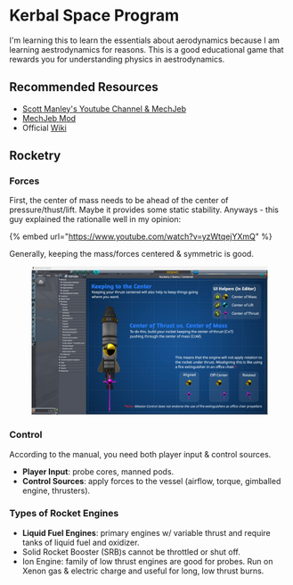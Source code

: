 # Kerbal Space Program

I'm learning this to learn the essentials about aerodynamics because I am learning aestrodynamics for reasons. This is a good educational game that rewards you for understanding physics in aestrodynamics.&#x20;

## Recommended Resources

* [Scott Manley's Youtube Channel & MechJeb](https://www.youtube.com/watch?v=k3unayPY0Bg)
* [MechJeb Mod](https://github.com/MuMech/MechJeb2)
* Official [Wiki](https://wiki.kerbalspaceprogram.com/wiki/Main_Page)

## Rocketry

### Forces

First, the center of mass needs to be ahead of the center of pressure/thust/lift. Maybe it provides some static stability. Anyways - this guy explained the rationalle well in my opinion:

{% embed url="https://www.youtube.com/watch?v=yzWtqejYXmQ" %}

Generally, keeping the mass/forces centered & symmetric is good.&#x20;

<figure><img src="../../../.gitbook/assets/image (1) (1) (1) (1) (1) (1) (1) (1) (1) (1).png" alt=""><figcaption></figcaption></figure>

### Control

According to the manual, you need both player input & control sources.

* **Player Input**: probe cores, manned pods.
* **Control Sources**: apply forces to the vessel (airflow, torque, gimballed engine, thrusters).

### Types of Rocket Engines

* **Liquid Fuel Engines**: primary engines w/ variable thrust and require tanks of liquid fuel and oxidizer.
* Solid Rocket Booster (SRB)s cannot be throttled or shut off.
* Ion Engine: family of low thrust engines are good for probes. Run on Xenon gas & electric charge and useful for long, low thrust burns.
